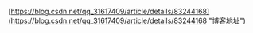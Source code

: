 [https://blog.csdn.net/qq_31617409/article/details/83244168](https://blog.csdn.net/qq_31617409/article/details/83244168 "博客地址")